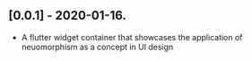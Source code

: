 ## [0.0.1] - 2020-01-16.

* A flutter widget container that showcases the application of neuomorphism as a concept in UI design
